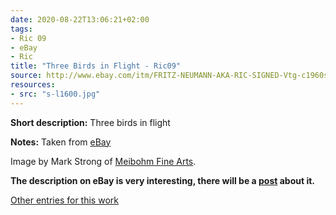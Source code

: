 ```yaml
---
date: 2020-08-22T13:06:21+02:00
tags:
- Ric 09
- eBay
- Ric
title: "Three Birds in Flight - Ric09"
source: http://www.ebay.com/itm/FRITZ-NEUMANN-AKA-RIC-SIGNED-Vtg-c1960s-Color-Etching-THREE-BIRDS-FLIGHT-/133483534357?hash=item1f143d1815
resources:
- src: "s-l1600.jpg"
---
```


**Short description:** Three birds in flight

**Notes:** Taken from [eBay](http://www.ebay.com/itm/FRITZ-NEUMANN-AKA-RIC-SIGNED-Vtg-c1960s-Color-Etching-THREE-BIRDS-FLIGHT-/133483534357?hash=item1f143d1815)

Image by Mark Strong of [Meibohm Fine Arts](http://meibohmfinearts.com/).

**The description on eBay is very interesting, there will be a [post](/post/mystery-solved) about it.**

[Other entries for this work](/tags/Ric-09)
